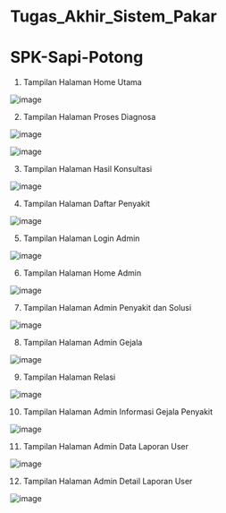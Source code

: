 # Tugas_Akhir_Sistem_Pakar
# SPK-Sapi-Potong

1. Tampilan Halaman Home Utama

![image](https://user-images.githubusercontent.com/63331958/192149405-91af0c1c-2b24-4017-9f60-79cbc622429a.png)

2. Tampilan Halaman Proses Diagnosa

![image](https://user-images.githubusercontent.com/63331958/192149421-52e232b5-2302-401e-b3c9-c3dc69dbe58e.png)

![image](https://user-images.githubusercontent.com/63331958/192149444-c00634ec-97b8-4135-afdc-c60342cde0b8.png)

3. Tampilan Halaman Hasil Konsultasi

![image](https://user-images.githubusercontent.com/63331958/192149464-17ae540d-4c8a-4b21-bf87-e255aa91e29e.png)

4. Tampilan Halaman Daftar Penyakit

![image](https://user-images.githubusercontent.com/63331958/192149488-66dbad3f-61f4-4b54-bd00-dd0680bec50e.png)

5. Tampilan Halaman Login Admin

![image](https://user-images.githubusercontent.com/63331958/192149539-08c505a0-9c64-4837-8f99-58af887b3e2a.png)

6. Tampilan Halaman Home Admin

![image](https://user-images.githubusercontent.com/63331958/192149554-a66495aa-88c5-4e0d-897d-60a06e36a665.png)

7. Tampilan Halaman Admin Penyakit dan Solusi

![image](https://user-images.githubusercontent.com/63331958/192149579-639e1653-9425-4723-9fd3-541f09a6e2d2.png)

8. Tampilan Halaman Admin Gejala

![image](https://user-images.githubusercontent.com/63331958/192149596-a4c13d23-7faa-4697-97ed-a71beb2f16aa.png)

9. Tampilan Halaman Relasi

![image](https://user-images.githubusercontent.com/63331958/192149619-e7f36685-5a3b-4f70-9879-bc1716515632.png)

10. Tampilan Halaman Admin Informasi Gejala Penyakit

![image](https://user-images.githubusercontent.com/63331958/192149663-bed9a9f6-2f95-4a3b-889a-e36900393146.png)

11. Tampilan Halaman Admin Data Laporan User

![image](https://user-images.githubusercontent.com/63331958/192149684-4d25e3e9-856c-4027-b4c2-506b56902ad9.png)

12. Tampilan Halaman Admin Detail Laporan User

![image](https://user-images.githubusercontent.com/63331958/192149716-a183af8c-3aa9-406f-9ada-cc32a9bb2897.png)
